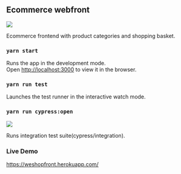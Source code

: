 ## Ecommerce webfront

![](https://i.imgur.com/SGcU9IK.gif)

Ecommerce frontend with product categories and shopping basket.

### `yarn start`

Runs the app in the development mode.<br>
Open [http://localhost:3000](http://localhost:3000) to view it in the browser.

### `yarn run test`

Launches the test runner in the interactive watch mode.<br>

### `yarn run cypress:open`

![](https://i.imgur.com/btpDZ0M.gif)

Runs integration test suite(cypress/integration).

### Live Demo

https://weshopfront.herokuapp.com/
